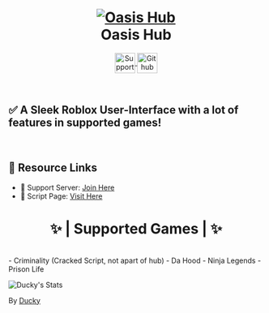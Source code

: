 <h1 align="center">
  <br>
  <a href="https://github.com/bruvzz"><img src="https://cdn.discordapp.com/attachments/889325575108444232/1008746087206637568/unknown.png" alt="Oasis Hub"></a>
  <br>
  Oasis Hub
  <br>
</h1>

<p align="center">
<a href="https://discord.gg/t2wWA3hph3">
  <img align="center" alt="Support Server" width="40px" src="https://cdn.discordapp.com/attachments/802104294588940319/1007275287471476877/icons8-discord-48.png" />
</a>
<a href="https://github.com/bruvzz">
  <img align="center" alt="Github Profile" width="40px" src="https://cdn.discordapp.com/attachments/802104294588940319/1007275874728562871/GitHub-Mark-Light-120px-plus.png" />
</a>
</p>

<br />

## ✅ A Sleek Roblox User-Interface with a lot of features in supported games!

<br />

## 🔗 Resource Links

- 🤝 Support Server: [Join Here](https://discord.gg/t2wWA3hph3)
- 📂 Script Page: [Visit Here](https://github.com/bruvzz/oasishub/blob/main/script)

<h1 align="center">
✨ | Supported Games | ✨
</h1>
<br />
 - Criminality (Cracked Script, not apart of hub)
 - Da Hood
 - Ninja Legends
 - Prison Life


![Ducky's Stats](https://github-readme-stats.vercel.app/api?username=bruvzz&show_icons=true&hide_border=true)

By [Ducky](https://github.com/bruvzz)
